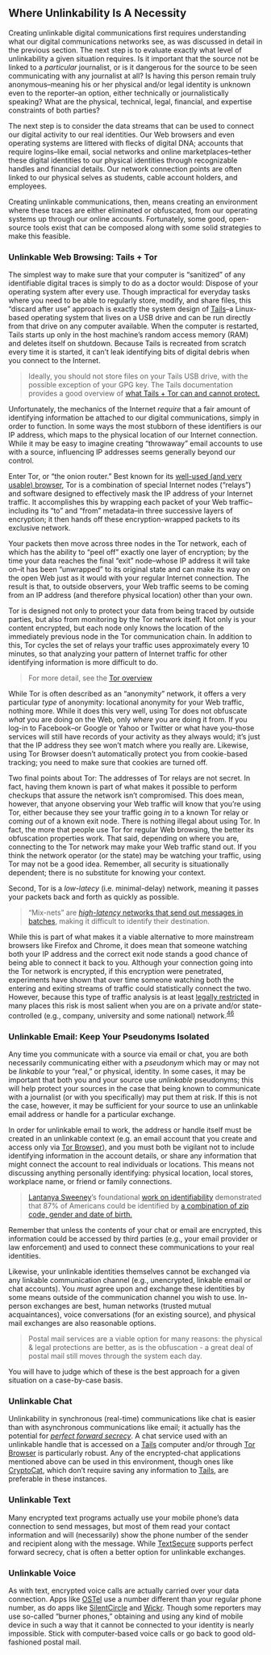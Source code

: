 Where Unlinkability Is A Necessity
----------------------------------

Creating unlinkable digital communications first requires understanding
what our digital communications networks see, as was discussed in detail
in the previous section. The next step is to evaluate exactly what level
of unlinkability a given situation requires. Is it important that the
source not be linked to a *particular* journalist, or is it dangerous
for the source to be seen communicating with any journalist at all? Is
having this person remain truly anonymous–meaning his or her physical
and/or legal identity is unknown even to the reporter–an option, either
technically or journalistically speaking? What are the physical,
technical, legal, financial, and expertise constraints of both parties?

The next step is to consider the data streams that can be used to
connect our digital activity to our real identities. Our Web browsers
and even operating systems are littered with flecks of digital DNA;
accounts that require logins–like email, social networks and online
marketplaces–tether these digital identities to our physical identities
through recognizable handles and financial details. Our network
connection points are often linked to our physical selves as students,
cable account holders, and employees.

Creating unlinkable communications, then, means creating an environment
where these traces are either eliminated or obfuscated, from our
operating systems up through our online accounts. Fortunately, some
good, open-source tools exist that can be composed along with some solid
strategies to make this feasible.

### **Unlinkable Web Browsing: Tails + Tor**

The simplest way to make sure that your computer is “sanitized” of any
identifiable digital traces is simply to do as a doctor would: Dispose
of your operating system after every use. Though impractical for
everyday tasks where you need to be able to regularly store, modify, and
share files, this “discard after use” approach is exactly the system
design of [Tails](https://tails.boum.org/)–a Linux-based operating
system that lives on a USB drive and can be run directly from that drive
on any computer available. When the computer is restarted, Tails starts
up only in the host machine’s random access memory (RAM) and deletes
itself on shutdown. Because Tails is recreated from scratch every time
it is started, it can’t leak identifying bits of digital debris when you
connect to the Internet.

> Ideally, you should not store files on your Tails USB drive, with the
> possible exception of your GPG key. The Tails documentation provides a
> good overview of [what Tails + Tor can and cannot
> protect.](https://tails.boum.org/doc/about/warning/)

Unfortunately, the mechanics of the Internet *require* that a fair
amount of identifying information be attached to our digital
communications, simply in order to function. In some ways the most
stubborn of these identifiers is our IP address, which maps to the
physical location of our Internet connection. While it may be easy to
imagine creating “throwaway” email accounts to use with a source,
influencing IP addresses seems generally beyond our control.

Enter Tor, or “the onion router.” Best known for its [well-used (and
very usable)
browser](https://www.torproject.org/projects/torbrowser.html.en), Tor is
a combination of special Internet nodes (“relays”) and software designed
to effectively mask the IP address of your Internet traffic. It
accomplishes this by wrapping each packet of your Web traffic–including
its “to” and “from” metadata–in three successive layers of encryption;
it then hands off these encryption-wrapped packets to its exclusive
network.

Your packets then move across three nodes in the Tor network, each of
which has the ability to “peel off” exactly one layer of encryption; by
the time your data reaches the final “exit” node–whose IP address it
will take on–it has been “unwrapped” to its original state and can make
its way on the open Web just as it would with your regular Internet
connection. The result is that, to outside observers, your Web traffic
seems to be coming from an IP address (and therefore physical location)
other than your own.

Tor is designed not only to protect your data from being traced by
outside parties, but also from monitoring by the Tor network itself. Not
only is your content encrypted, but each node only knows the location of
the immediately previous node in the Tor communication chain. In
addition to this, Tor cycles the set of relays your traffic uses
approximately every 10 minutes, so that analyzing your pattern of
Internet traffic for other identifying information is more difficult to
do.

> For more detail, see the [Tor
> overview](https://www.torproject.org/about/overview.html.en)

While Tor is often described as an “anonymity” network, it offers a very
particular *type* of anonymity: locational anonymity for your Web
traffic, nothing more. While it does this very well, using Tor does not
obfuscate *what* you are doing on the Web, only *where* you are doing it
from. If you log-in to Facebook–or Google or Yahoo or Twitter or what
have you–those services will still have records of your activity as they
always would; it’s just that the IP address they see won’t match where
you really are. Likewise, using Tor Browser doesn’t automatically
protect you from cookie-based tracking; you need to make sure that
cookies are turned off.

Two final points about Tor: The addresses of Tor relays are not secret.
In fact, having them known is part of what makes it possible to perform
checkups that assure the network isn’t compromised. This does mean,
however, that anyone observing your Web traffic will know that you’re
using Tor, either because they see your traffic going *in* to a known
Tor relay or coming *out* of a known exit node. There is nothing illegal
about using Tor. In fact, the more that people use Tor for regular Web
browsing, the better its obfuscation properties work. That said,
depending on where you are, connecting to the Tor network may make your
Web traffic stand out. If you think the network operator (or the state)
may be watching your traffic, using Tor may not be a good idea.
Remember, all security is situationally dependent; there is no
substitute for knowing your context.

Second, Tor is a *low-latecy* (i.e. minimal-delay) network, meaning it
passes your packets back and forth as quickly as possible.

> “Mix-nets” are [*high-latency* networks that send out messages in
> batches](http://ritter.vg/blog-mix_and_onion_networks.html), making it
> difficult to identify their destination.

While this is part of what makes it a viable alternative to more
mainstream browsers like Firefox and Chrome, it does mean that someone
watching both your IP address and the correct exit node stands a good
chance of being able to connect it back to you. Although your connection
going into the Tor network is encrypted, if this encryption were
penetrated, experiments have shown that over time someone watching both
the entering and exiting streams of traffic could statistically connect
the two. However, because this type of traffic analysis is at least
[legally
restricted](https://www.torproject.org/docs/faq.html.en#AttacksOnOnionRouting)
in many places this risk is most salient when you are on a private
and/or state-controlled (e.g., company, university and some national)
network.<sup>[46](footnotes/README.html#fn46)</sup>

### **Unlinkable Email: Keep Your Pseudonyms Isolated**

Any time you communicate with a source via email or chat, you are both
necessarily communicating either with a *pseudonym* which may or may not
be *linkable* to your “real,” or physical, identity. In some cases, it
may be important that both you and your source use *unlinkable*
pseudonyms; this will help protect your sources in the case that being
known to communicate with a journalist (or with you specifically) may
put them at risk. If this is not the case, however, it may be sufficient
for your source to use an unlinkable email address or handle for a
particular exchange.

In order for unlinkable email to work, the address or handle itself must
be created in an unlinkable context (e.g. an email account that you
create and access only via [Tor
Browser](https://www.torproject.org/projects/torbrowser.html.en)), and
you must both be vigilant not to include identifying information in the
account details, or share any information that might connect the account
to real individuals or locations. This means not discussing anything
personally identifying: physical location, local stores, workplace name,
or friend or family connections.

> [Lantanya Sweeney](http://latanyasweeney.org/index.html)’s
> foundational [work on
> identifiability](http://latanyasweeney.org/work/identifiability.html)
> demonstrated that 87% of Americans could be identified by [a
> combination of zip code, gender and date of
> birth.](http://dataprivacylab.org/dataprivacy/projects/kanonymity/kanonymity.pdf)

Remember that unless the contents of your chat or email are encrypted,
this information could be accessed by third parties (e.g., your email
provider or law enforcement) and used to connect these communications to
your real identities.

Likewise, your unlinkable identities themselves cannot be exchanged via
any linkable communication channel (e.g., unencrypted, linkable email or
chat accounts). You *must* agree upon and exchange these identities by
some means outside of the communication channel you wish to use.
In-person exchanges are best, human networks (trusted mutual
acquaintances), voice conversations (for an existing source), and
physical mail exchanges are also reasonable options.

> Postal mail services are a viable option for many reasons: the
> physical & legal protections are better, as is the obfuscation - a
> great deal of postal mail still moves through the system each day.

You will have to judge which of these is the best approach for a given
situation on a case-by-case basis.

### **Unlinkable Chat**

Unlinkability in synchronous (real-time) communications like chat is
easier than with asynchronous communications like email; it actually has
the potential for [*perfect forward
secrecy*](https://www.eff.org/deeplinks/2013/08/pushing-perfect-forward-secrecy-important-Web-privacy-protection).
A chat service used with an unlinkable handle that is accessed on a
[Tails](https://tails.boum.org/) computer and/or through [Tor
Browser](https://www.torproject.org/projects/torbrowser.html.en) is
particularly robust. Any of the encrypted-chat applications mentioned
above can be used in this environment, though ones like
[CryptoCat](https://crypto.cat/), which don’t require saving any
information to [Tails](https://tails.boum.org/), are preferable in these
instances.

### **Unlinkable Text**

Many encrypted text programs actually use your mobile phone’s data
connection to send messages, but most of them read your contact
information and will (necessarily) show the phone number of the sender
and recipient along with the message. While
[TextSecure](https://whispersystems.org/) supports perfect forward
secrecy, chat is often a better option for unlinkable exchanges.

### **Unlinkable Voice**

As with text, encrypted voice calls are actually carried over your data
connection. Apps like [OSTel](need%20link) use a number different than
your regular phone number, as do apps like
[SilentCircle](https://silentcircle.com/) and
[Wickr](https://www.mywickr.com/en/index.php). Though some reporters may
use so-called “burner phones,” obtaining and using any kind of mobile
device in such a way that it cannot be connected to your identity is
nearly impossible. Stick with computer-based voice calls or go back to
good old-fashioned postal mail.